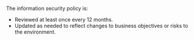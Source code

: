 The information security policy is:

- Reviewed at least once every 12 months.
- Updated as needed to reflect changes to business objectives or risks to the environment.
